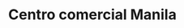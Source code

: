 ---
title: "Centro comercial Manila"
url: /fusagauga/centro-comercial-manila/
shop: centro comercial
---